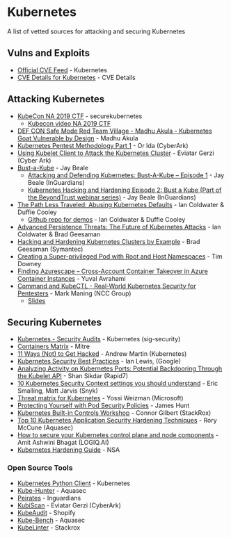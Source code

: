 # Kubernetes

A list of vetted sources for attacking and securing Kubernetes

## Vulns and Exploits
* [Official CVE Feed](https://kubernetes.io/docs/reference/issues-security/official-cve-feed/) - Kubernetes
* [CVE Details for Kubernetes](https://www.cvedetails.com/vulnerability-list/vendor_id-15867/product_id-34016/Kubernetes-Kubernetes.html) - CVE Details

## Attacking Kubernetes

* [KubeCon NA 2019 CTF](https://securekubernetes.com/) - securekubernetes
  * [Kubecon video NA 2019 CTF](https://youtu.be/UdMFTdeAL1s)
* [DEF CON Safe Mode Red Team Village - Madhu Akula - Kubernetes Goat Vulnerable by Design](https://youtu.be/aEaSZJRbnTo) - Madhu Akula
* [Kubernetes Pentest Methodology Part 1](https://www.cyberark.com/resources/threat-research-blog/kubernetes-pentest-methodology-part-1) - Or Ida (CyberArk)
* [Using Kubelet Client to Attack the Kubernetes Cluster](https://www.cyberark.com/resources/secure-devops-pipelines-and-cloud-native-apps/using-kubelet-client-to-attack-the-kubernetes-cluster) - Eviatar Gerzi (Cyber Ark)
* [Bust-a-Kube](https://www.bustakube.com/) - Jay Beale
   * [Attacking and Defending Kubernetes: Bust-A-Kube – Episode 1](https://www.inguardians.com/attacking-and-defending-kubernetes-bust-a-kube-episode-1/blog/) - Jay Beale (InGuardians)
   * [Kubernetes Hacking and Hardening Episode 2: Bust a Kube (Part of the BeyondTrust webinar series)](https://www.inguardians.com/kubernetes-hacking-and-hardening-episode-2-bust-a-kube/presentations/) - Jay Beale (InGuardians)
* [The Path Less Traveled: Abusing Kubernetes Defaults](https://youtu.be/HmoVSmTIOxM) - Ian Coldwater & Duffie Cooley
  * [Github repo for demos](https://github.com/mauilion/blackhat-2019) - Ian Coldwater & Duffie Cooley
* [Advanced Persistence Threats: The Future of Kubernetes Attacks](https://youtu.be/auUgVullAWM) - Ian Coldwater & Brad Geesaman
* [Hacking and Hardening Kubernetes Clusters by Example](https://youtu.be/vTgQLzeBfRU) - Brad Geesaman (Symantec)
* [Creating a Super-privileged Pod with Root and Host Namespaces](https://downey.io/notes/dev/kubernetes-privileged-root-pod-example) - Tim Downey
* [Finding Azurescape – Cross-Account Container Takeover in Azure Container Instances](https://unit42.paloaltonetworks.com/azure-container-instances/) - Yuval Avrahami
* [Command and KubeCTL - Real-World Kubernetes Security for Pentesters](https://www.youtube.com/watch?v=cRbHILH4f0A) - Mark Maning (NCC Group)
  * [Slides](https://docs.google.com/presentation/d/1y6KGGT5Uw27cCgFMKiGv0NjRhq8YvjY_S9UG8s_TThg)  


## Securing Kubernetes

* [Kubernetes - Security Audits](https://github.com/kubernetes/community/tree/master/sig-security) - Kubernetes (sig-security)
* [Containers Matrix](https://attack.mitre.org/matrices/enterprise/containers/) - Mitre
* [11 Ways (Not) to Get Hacked](https://kubernetes.io/blog/2018/07/18/11-ways-not-to-get-hacked/) - Andrew Martin (Kubernetes)
* [Kubernetes Security Best Practices](https://youtu.be/wqsUfvRyYpw) - Ian Lewis, (Google)
* [Analyzing Activity on Kubernetes Ports: Potential Backdooring Through the Kubelet API](https://blog.rapid7.com/2018/06/27/analyzing-the-kubernetes-hack-backdooring-through-the-kubelet-api/) - Shan Sikdar (Rapid7)
* [10 Kubernetes Security Context settings you should understand](https://snyk.io/blog/10-kubernetes-security-context-settings-you-should-understand/) - Eric Smalling, Matt Jarvis (Snyk)
* [Threat matrix for Kubernetes](https://www.microsoft.com/security/blog/2020/04/02/attack-matrix-kubernetes/) - Yossi Weizman (Microsoft)
* [Protecting Yourself with Pod Security Policies](https://starkandwayne.com/blog/protecting-yourself-with-pod-security-policies/) - James Hunt
* [Kubernetes Built-in Controls Workshop](https://securek8s.dev/) - Connor Gilbert (StackRox)
* [Top 10 Kubernetes Application Security Hardening Techniques](https://blog.aquasec.com/kubernetes-hardening-techniques) - Rory McCune (Aquasec)
* [How to secure your Kubernetes control plane and node components](https://www.cncf.io/blog/2021/08/20/how-to-secure-your-kubernetes-control-plane-and-node-components/) - Amit Ashwini Bhagat (LOGIQ.AI)
* [Kubernetes Hardening Guide](https://media.defense.gov/2021/Aug/03/2002820425/-1/-1/1/CTR_KUBERNETES%20HARDENING%20GUIDANCE.PDF) - NSA

### Open Source Tools

* [Kubernetes Python Client](https://github.com/kubernetes-client/python) - Kubernetes
* [Kube-Hunter](https://github.com/aquasecurity/kube-hunter) - Aquasec
* [Peirates](https://github.com/inguardians/peirates) - Inguardians
* [KubiScan](https://github.com/cyberark/KubiScan) - Eviatar Gerzi (CyberArk)
* [KubeAudit](https://github.com/Shopify/kubeaudit) - Shopify
* [Kube-Bench](https://github.com/aquasecurity/kube-bench) - Aquasec
* [KubeLinter](https://github.com/stackrox/kube-linter) - Stackrox
